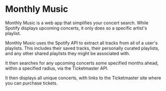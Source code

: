 # Monthly Music

Monthly Music is a web app that simplifies your concert search. While Spotify displays upcoming concerts, it only does so a specific artist's playlist. 

Monthly Music uses the Spotify API to extract all tracks from all of a user's playlists. This includes their saved tracks, their personally curated playlists, and any other shared playlists they might be associated with. 

It then searches for any upcoming concerts some specified months ahead, within a specified radius, via the Ticketmaster API. 

It then displays all unique concerts, with links to the Ticketmaster site where you can purchase tickets. 